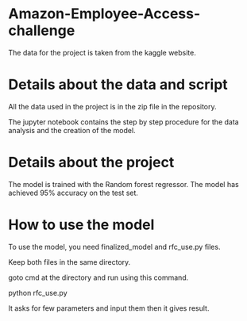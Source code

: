 # Amazon-Employee-Access-challenge
The data for the project is taken from the kaggle website.

# Details about the data and script

All the data used in the project is in the zip file in the repository.

The jupyter notebook contains the step by step procedure for the data analysis and the creation of the model.

# Details about the project

The model is trained with the Random forest regressor. The model has achieved 95% accuracy on the test set. 

# How to use the model

To use the model, you need finalized_model and rfc_use.py files.

Keep both files in the same directory. 

goto cmd at the directory and run using this command.

python rfc_use.py

It asks for few parameters and input them then it gives result.
